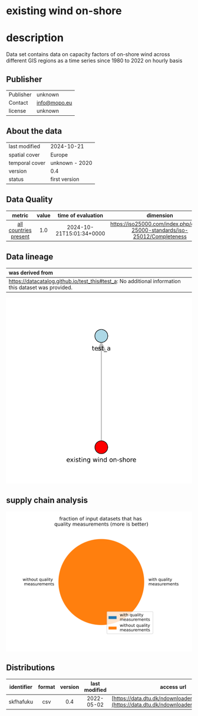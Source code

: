 
existing wind on-shore
======================

# description
  
Data set contains data on capacity factors of on-shore wind across different GIS regions as a time series since 1980 to 2022 on hourly basis
## Publisher

|||
| :--- | :--- |
|Publisher|unknown|
|Contact|info@mopo.eu|
|license|unknown|

## About the data

|||
| :--- | :--- |
|last modified|2024-10-21|
|spatial cover|Europe|
|temporal cover|unknown - 2020|
|version|0.4|
|status|first version|

## Data Quality

|metric|value|time of evaluation|dimension|
| :---: | :---: | :---: | :---: |
|[all countries present](jkdsfAFdfgsdfg.md)|1.0|2024-10-21T15:01:34+0000|https://iso25000.com/index.php/en/iso-25000-standards/iso-25012/Completeness|

## Data lineage

|was derived from|
| :--- |
|https://datacatalog.github.io/test_this#test_a: No additional information this dataset was provided.|
  
![Lineage overview](figures/ewrcqwfeb_lineage.svg)
## supply chain analysis
  
![supply chain analysis](figures/ewrcqwfeb_supply_chain.svg)
## Distributions

|identifier|format|version|last modified|access url|
| :---: | :---: | :---: | :---: | :---: |
|skfhafuku|csv|0.4|2022-05-02|[https://data.dtu.dk/ndownloader/files/34972672](https://data.dtu.dk/ndownloader/files/34972672)|
